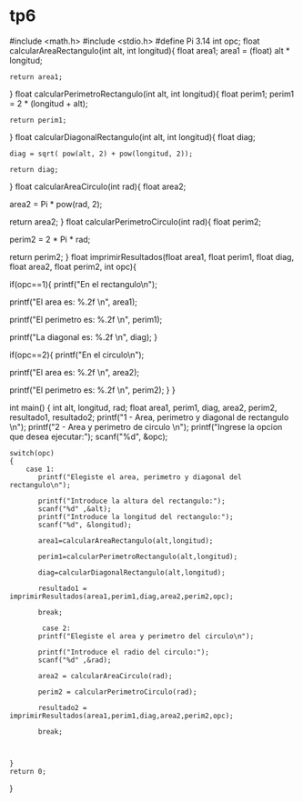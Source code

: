 # tp6
#include <math.h>
#include <stdio.h>
#define Pi 3.14
int opc;
float calcularAreaRectangulo(int alt, int longitud){
    float area1;
    area1 = (float) alt * longitud;
    
    return area1;
}
float calcularPerimetroRectangulo(int alt, int longitud){
    float perim1;
    perim1 = 2 * (longitud + alt);
    
    return perim1;
}
float calcularDiagonalRectangulo(int alt, int longitud){
    float diag;
    
    diag = sqrt( pow(alt, 2) + pow(longitud, 2));

    return diag;
    
}
float calcularAreaCirculo(int rad){
   float area2;

   area2 = Pi * pow(rad, 2);
   
   return area2;
}
float calcularPerimetroCirculo(int rad){
 float perim2;

   
   perim2 = 2 * Pi * rad;
   
   
   return perim2;
}
float imprimirResultados(float area1, float perim1, float diag, float area2, float perim2, int opc){

   if(opc==1){
   printf("En el rectangulo\n");
   
   printf("El area es: %.2f \n", area1);
  
   printf("El perimetro es: %.2f \n", perim1);
  
   printf("La diagonal es: %.2f \n", diag);
   }
   
   if(opc==2){
   printf("En el circulo\n");
   
   printf("El area es: %.2f \n", area2);
   
   printf("El perimetro es: %.2f \n", perim2);
   }
}

int main()
{
    int alt, longitud, rad;
    float area1, perim1, diag, area2, perim2, resultado1, resultado2;
    printf("1 - Area, perimetro y diagonal de rectangulo \n");
    printf("2 - Area y perimetro de circulo \n");
    printf("Ingrese la opcion que desea ejecutar:");
    scanf("%d", &opc);
    
    switch(opc)
    {
        case 1:
           printf("Elegiste el area, perimetro y diagonal del rectangulo\n");
           
           printf("Introduce la altura del rectangulo:");
           scanf("%d" ,&alt);
           printf("Introduce la longitud del rectangulo:");
           scanf("%d", &longitud);
           
           area1=calcularAreaRectangulo(alt,longitud);
           
           perim1=calcularPerimetroRectangulo(alt,longitud);
           
           diag=calcularDiagonalRectangulo(alt,longitud);
           
           resultado1 = imprimirResultados(area1,perim1,diag,area2,perim2,opc);
           
           break;
           
            case 2:
           printf("Elegiste el area y perimetro del circulo\n");
           
           printf("Introduce el radio del circulo:");
           scanf("%d" ,&rad);
           
           area2 = calcularAreaCirculo(rad);
           
           perim2 = calcularPerimetroCirculo(rad);
           
           resultado2 = imprimirResultados(area1,perim1,diag,area2,perim2,opc);
           
           break;
            
         

    }
    return 0;
} 
